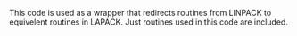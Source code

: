 This code is used as a wrapper that redirects routines from LINPACK to equivelent routines in LAPACK. Just routines used in this code are included.
